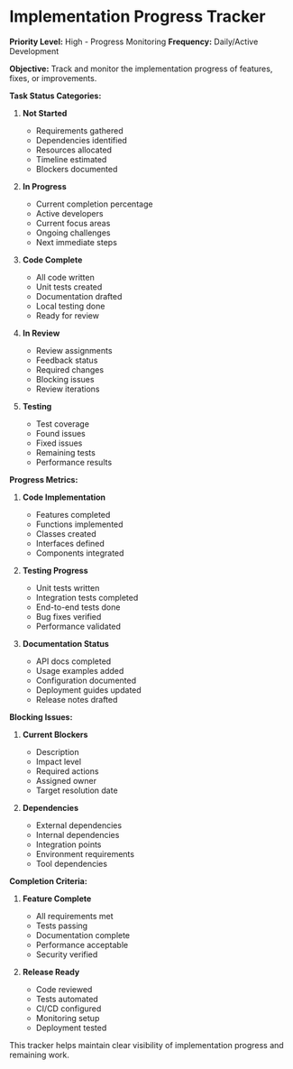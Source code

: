 # Implementation Progress Tracker

**Priority Level:** High - Progress Monitoring
**Frequency:** Daily/Active Development

**Objective:** Track and monitor the implementation progress of features, fixes, or improvements.

**Task Status Categories:**

1. **Not Started**

   - Requirements gathered
   - Dependencies identified
   - Resources allocated
   - Timeline estimated
   - Blockers documented

2. **In Progress**

   - Current completion percentage
   - Active developers
   - Current focus areas
   - Ongoing challenges
   - Next immediate steps

3. **Code Complete**

   - All code written
   - Unit tests created
   - Documentation drafted
   - Local testing done
   - Ready for review

4. **In Review**

   - Review assignments
   - Feedback status
   - Required changes
   - Blocking issues
   - Review iterations

5. **Testing**
   - Test coverage
   - Found issues
   - Fixed issues
   - Remaining tests
   - Performance results

**Progress Metrics:**

1. **Code Implementation**

   - Features completed
   - Functions implemented
   - Classes created
   - Interfaces defined
   - Components integrated

2. **Testing Progress**

   - Unit tests written
   - Integration tests completed
   - End-to-end tests done
   - Bug fixes verified
   - Performance validated

3. **Documentation Status**
   - API docs completed
   - Usage examples added
   - Configuration documented
   - Deployment guides updated
   - Release notes drafted

**Blocking Issues:**

1. **Current Blockers**

   - Description
   - Impact level
   - Required actions
   - Assigned owner
   - Target resolution date

2. **Dependencies**
   - External dependencies
   - Internal dependencies
   - Integration points
   - Environment requirements
   - Tool dependencies

**Completion Criteria:**

1. **Feature Complete**

   - All requirements met
   - Tests passing
   - Documentation complete
   - Performance acceptable
   - Security verified

2. **Release Ready**
   - Code reviewed
   - Tests automated
   - CI/CD configured
   - Monitoring setup
   - Deployment tested

This tracker helps maintain clear visibility of implementation progress and remaining work.

